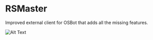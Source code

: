 # RSMaster
Improved external client for OSBot that adds all the missing features.

![Alt Text](https://i.imgur.com/TwPkyUU.png)
